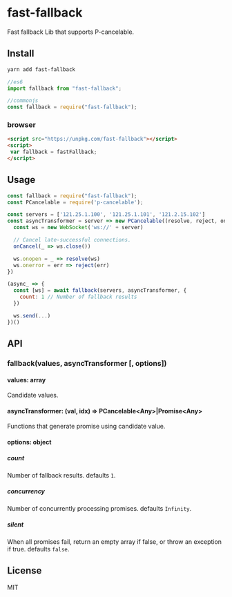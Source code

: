 # fast-fallback
Fast fallback Lib that supports P-cancelable.

## Install
```sh
yarn add fast-fallback
```
```js
//es6
import fallback from "fast-fallback";

//commonjs
const fallback = require("fast-fallback");
```
### browser
```html
<script src="https://unpkg.com/fast-fallback"></script>
<script>
 var fallback = fastFallback;
</script>
```

## Usage
```js
const fallback = require("fast-fallback");
const PCancelable = require('p-cancelable');

const servers = ['121.25.1.100', '121.25.1.101', '121.2.15.102']
const asyncTransformer = server => new PCancelable((resolve, reject, onCancel)=>{
  const ws = new WebSocket('ws://' + server)

  // Cancel late-successful connections.
  onCancel(_ => ws.close())

  ws.onopen = _ => resolve(ws)
  ws.onerror = err => reject(err)
})

(async_ => {
  const [ws] = await fallback(servers, asyncTransformer, {
    count: 1 // Number of fallback results
  })

  ws.send(...)
})()
```

## API

### fallback(values, asyncTransformer [, options])

#### values: array
Candidate values.

#### asyncTransformer: (val, idx) => PCancelable\<Any>|Promise\<Any>
Functions that generate promise using candidate value.

#### options: object 
##### count
Number of fallback results. defaults `1`.

##### concurrency
Number of concurrently processing promises. defaults `Infinity`.

##### silent
When all promises fail, return an empty array if false, or throw an exception if true.
defaults `false`.

## License
MIT